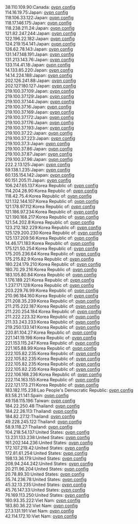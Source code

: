 38.110.109.90:Canada: [ovpn config](vpn/38_110_109_90.ovpn)  
114.16.19.75:Japan: [ovpn config](vpn/114_16_19_75.ovpn)  
118.106.33.122:Japan: [ovpn config](vpn/118_106_33_122.ovpn)  
118.17.146.175:Japan: [ovpn config](vpn/118_17_146_175.ovpn)  
118.238.211.24:Japan: [ovpn config](vpn/118_238_211_24.ovpn)  
121.82.247.244:Japan: [ovpn config](vpn/121_82_247_244.ovpn)  
122.196.22.182:Japan: [ovpn config](vpn/122_196_22_182.ovpn)  
124.219.154.141:Japan: [ovpn config](vpn/124_219_154_141.ovpn)  
126.62.78.143:Japan: [ovpn config](vpn/126_62_78_143.ovpn)  
131.147.148.191:Japan: [ovpn config](vpn/131_147_148_191.ovpn)  
131.213.143.76:Japan: [ovpn config](vpn/131_213_143_76.ovpn)  
133.114.41.18:Japan: [ovpn config](vpn/133_114_41_18.ovpn)  
14.133.85.220:Japan: [ovpn config](vpn/14_133_85_220.ovpn)  
14.14.224.188:Japan: [ovpn config](vpn/14_14_224_188.ovpn)  
202.126.241.88:Japan: [ovpn config](vpn/202_126_241_88.ovpn)  
202.127.180.127:Japan: [ovpn config](vpn/202_127_180_127.ovpn)  
219.100.37.109:Japan: [ovpn config](vpn/219_100_37_109.ovpn)  
219.100.37.129:Japan: [ovpn config](vpn/219_100_37_129.ovpn)  
219.100.37.144:Japan: [ovpn config](vpn/219_100_37_144.ovpn)  
219.100.37.16:Japan: [ovpn config](vpn/219_100_37_16.ovpn)  
219.100.37.169:Japan: [ovpn config](vpn/219_100_37_169.ovpn)  
219.100.37.172:Japan: [ovpn config](vpn/219_100_37_172.ovpn)  
219.100.37.176:Japan: [ovpn config](vpn/219_100_37_176.ovpn)  
219.100.37.193:Japan: [ovpn config](vpn/219_100_37_193.ovpn)  
219.100.37.22:Japan: [ovpn config](vpn/219_100_37_22.ovpn)  
219.100.37.223:Japan: [ovpn config](vpn/219_100_37_223.ovpn)  
219.100.37.3:Japan: [ovpn config](vpn/219_100_37_3.ovpn)  
219.100.37.86:Japan: [ovpn config](vpn/219_100_37_86.ovpn)  
219.100.37.87:Japan: [ovpn config](vpn/219_100_37_87.ovpn)  
219.100.37.96:Japan: [ovpn config](vpn/219_100_37_96.ovpn)  
222.2.13.125:Japan: [ovpn config](vpn/222_2_13_125.ovpn)  
59.138.1.235:Japan: [ovpn config](vpn/59_138_1_235.ovpn)  
60.135.154.142:Japan: [ovpn config](vpn/60_135_154_142.ovpn)  
60.151.205.11:Japan: [ovpn config](vpn/60_151_205_11.ovpn)  
106.247.65.137:Korea Republic of: [ovpn config](vpn/106_247_65_137.ovpn)  
114.204.28.90:Korea Republic of: [ovpn config](vpn/114_204_28_90.ovpn)  
118.42.75.4:Korea Republic of: [ovpn config](vpn/118_42_75_4.ovpn)  
121.132.144.107:Korea Republic of: [ovpn config](vpn/121_132_144_107.ovpn)  
121.178.97.112:Korea Republic of: [ovpn config](vpn/121_178_97_112.ovpn)  
121.186.97.234:Korea Republic of: [ovpn config](vpn/121_186_97_234.ovpn)  
121.190.168.217:Korea Republic of: [ovpn config](vpn/121_190_168_217.ovpn)  
121.54.202.8:Korea Republic of: [ovpn config](vpn/121_54_202_8.ovpn)  
123.212.182.229:Korea Republic of: [ovpn config](vpn/123_212_182_229.ovpn)  
125.129.200.230:Korea Republic of: [ovpn config](vpn/125_129_200_230.ovpn)  
125.137.209.56:Korea Republic of: [ovpn config](vpn/125_137_209_56.ovpn)  
14.46.171.183:Korea Republic of: [ovpn config](vpn/14_46_171_183.ovpn)  
175.121.50.254:Korea Republic of: [ovpn config](vpn/175_121_50_254.ovpn)  
175.205.236.64:Korea Republic of: [ovpn config](vpn/175_205_236_64.ovpn)  
175.215.82.9:Korea Republic of: [ovpn config](vpn/175_215_82_9.ovpn)  
180.224.179.210:Korea Republic of: [ovpn config](vpn/180_224_179_210.ovpn)  
180.70.29.216:Korea Republic of: [ovpn config](vpn/180_70_29_216.ovpn)  
183.105.80.84:Korea Republic of: [ovpn config](vpn/183_105_80_84.ovpn)  
1.176.189.221:Korea Republic of: [ovpn config](vpn/1_176_189_221.ovpn)  
1.237.171.128:Korea Republic of: [ovpn config](vpn/1_237_171_128.ovpn)  
203.229.76.99:Korea Republic of: [ovpn config](vpn/203_229_76_99.ovpn)  
210.96.184.160:Korea Republic of: [ovpn config](vpn/210_96_184_160.ovpn)  
211.208.35.239:Korea Republic of: [ovpn config](vpn/211_208_35_239.ovpn)  
211.215.222.187:Korea Republic of: [ovpn config](vpn/211_215_222_187.ovpn)  
211.220.254.184:Korea Republic of: [ovpn config](vpn/211_220_254_184.ovpn)  
211.222.223.32:Korea Republic of: [ovpn config](vpn/211_222_223_32.ovpn)  
211.33.243.233:Korea Republic of: [ovpn config](vpn/211_33_243_233.ovpn)  
219.250.133.141:Korea Republic of: [ovpn config](vpn/219_250_133_141.ovpn)  
220.81.104.27:Korea Republic of: [ovpn config](vpn/220_81_104_27.ovpn)  
221.141.19.198:Korea Republic of: [ovpn config](vpn/221_141_19_198.ovpn)  
221.153.115.247:Korea Republic of: [ovpn config](vpn/221_153_115_247.ovpn)  
221.165.88.99:Korea Republic of: [ovpn config](vpn/221_165_88_99.ovpn)  
222.105.82.235:Korea Republic of: [ovpn config](vpn/222_105_82_235.ovpn)  
222.105.82.235:Korea Republic of: [ovpn config](vpn/222_105_82_235.ovpn)  
222.105.82.235:Korea Republic of: [ovpn config](vpn/222_105_82_235.ovpn)  
222.105.82.235:Korea Republic of: [ovpn config](vpn/222_105_82_235.ovpn)  
222.106.168.236:Korea Republic of: [ovpn config](vpn/222_106_168_236.ovpn)  
222.114.163.155:Korea Republic of: [ovpn config](vpn/222_114_163_155.ovpn)  
222.121.173.211:Korea Republic of: [ovpn config](vpn/222_121_173_211.ovpn)  
183.182.115.238:Lao People's Democratic Republic: [ovpn config](vpn/183_182_115_238.ovpn)  
83.58.21.141:Spain: [ovpn config](vpn/83_58_21_141.ovpn)  
49.158.115.196:Taiwan: [ovpn config](vpn/49_158_115_196.ovpn)  
184.22.250.48:Thailand: [ovpn config](vpn/184_22_250_48.ovpn)  
184.22.26.113:Thailand: [ovpn config](vpn/184_22_26_113.ovpn)  
184.82.27.12:Thailand: [ovpn config](vpn/184_82_27_12.ovpn)  
49.228.245.122:Thailand: [ovpn config](vpn/49_228_245_122.ovpn)  
58.9.118.27:Thailand: [ovpn config](vpn/58_9_118_27.ovpn)  
104.218.54.137:United States: [ovpn config](vpn/104_218_54_137.ovpn)  
13.231.133.238:United States: [ovpn config](vpn/13_231_133_238.ovpn)  
161.202.144.236:United States: [ovpn config](vpn/161_202_144_236.ovpn)  
172.107.219.42:United States: [ovpn config](vpn/172_107_219_42.ovpn)  
172.81.61.254:United States: [ovpn config](vpn/172_81_61_254.ovpn)  
198.13.36.179:United States: [ovpn config](vpn/198_13_36_179.ovpn)  
208.94.244.242:United States: [ovpn config](vpn/208_94_244_242.ovpn)  
20.211.96.204:United States: [ovpn config](vpn/20_211_96_204.ovpn)  
20.78.89.30:United States: [ovpn config](vpn/20_78_89_30.ovpn)  
35.74.236.78:United States: [ovpn config](vpn/35_74_236_78.ovpn)  
45.32.13.235:United States: [ovpn config](vpn/45_32_13_235.ovpn)  
45.76.147.33:United States: [ovpn config](vpn/45_76_147_33.ovpn)  
76.169.113.250:United States: [ovpn config](vpn/76_169_113_250.ovpn)  
180.93.35.222:Viet Nam: [ovpn config](vpn/180_93_35_222.ovpn)  
183.80.36.22:Viet Nam: [ovpn config](vpn/183_80_36_22.ovpn)  
27.3.131.191:Viet Nam: [ovpn config](vpn/27_3_131_191.ovpn)  
42.114.172.10:Viet Nam: [ovpn config](vpn/42_114_172_10.ovpn)  
